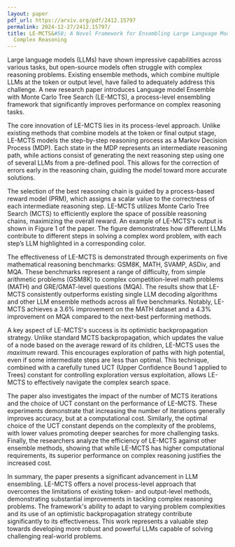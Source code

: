 ```yaml
---
layout: paper
pdf_url: https://arxiv.org/pdf/2412.15797
permalink: 2024-12-27/2412.15797/
title: LE-MCTS&#58; A Novel Framework for Ensembling Large Language Models to Tackle
  Complex Reasoning
---
```




Large language models (LLMs) have shown impressive capabilities across various tasks, but open-source models often struggle with complex reasoning problems.  Existing ensemble methods, which combine multiple LLMs at the token or output level, have failed to adequately address this challenge.  A new research paper introduces Language model Ensemble with Monte Carlo Tree Search (LE-MCTS), a process-level ensembling framework that significantly improves performance on complex reasoning tasks.

The core innovation of LE-MCTS lies in its process-level approach. Unlike existing methods that combine models at the token or final output stage, LE-MCTS models the step-by-step reasoning process as a Markov Decision Process (MDP).  Each state in the MDP represents an intermediate reasoning path, while actions consist of generating the next reasoning step using one of several LLMs from a pre-defined pool.  This allows for the correction of errors early in the reasoning chain, guiding the model toward more accurate solutions.

The selection of the best reasoning chain is guided by a process-based reward model (PRM), which assigns a scalar value to the correctness of each intermediate reasoning step.  LE-MCTS utilizes Monte Carlo Tree Search (MCTS) to efficiently explore the space of possible reasoning chains, maximizing the overall reward.  An example of LE-MCTS's output is shown in Figure 1 of the paper. The figure demonstrates how different LLMs contribute to different steps in solving a complex word problem, with each step’s LLM highlighted in a corresponding color.

The effectiveness of LE-MCTS is demonstrated through experiments on five mathematical reasoning benchmarks: GSM8K, MATH, SVAMP, ASDiv, and MQA.  These benchmarks represent a range of difficulty, from simple arithmetic problems (GSM8K) to complex competition-level math problems (MATH) and GRE/GMAT-level questions (MQA).  The results show that LE-MCTS consistently outperforms existing single LLM decoding algorithms and other LLM ensemble methods across all five benchmarks.  Notably, LE-MCTS achieves a 3.6% improvement on the MATH dataset and a 4.3% improvement on MQA compared to the next-best performing methods.

A key aspect of LE-MCTS's success is its optimistic backpropagation strategy. Unlike standard MCTS backpropagation, which updates the value of a node based on the average reward of its children, LE-MCTS uses the *maximum* reward. This encourages exploration of paths with high potential, even if some intermediate steps are less than optimal. This technique, combined with a carefully tuned UCT (Upper Confidence Bound 1 applied to Trees) constant for controlling exploration versus exploitation, allows LE-MCTS to effectively navigate the complex search space.

The paper also investigates the impact of the number of MCTS iterations and the choice of UCT constant on the performance of LE-MCTS.  These experiments demonstrate that increasing the number of iterations generally improves accuracy, but at a computational cost.  Similarly, the optimal choice of the UCT constant depends on the complexity of the problems, with lower values promoting deeper searches for more challenging tasks.  Finally, the researchers analyze the efficiency of LE-MCTS against other ensemble methods, showing that while LE-MCTS has higher computational requirements, its superior performance on complex reasoning justifies the increased cost.


In summary, the paper presents a significant advancement in LLM ensembling. LE-MCTS offers a novel process-level approach that overcomes the limitations of existing token- and output-level methods, demonstrating substantial improvements in tackling complex reasoning problems.  The framework's ability to adapt to varying problem complexities and its use of an optimistic backpropagation strategy contribute significantly to its effectiveness.  This work represents a valuable step towards developing more robust and powerful LLMs capable of solving challenging real-world problems.